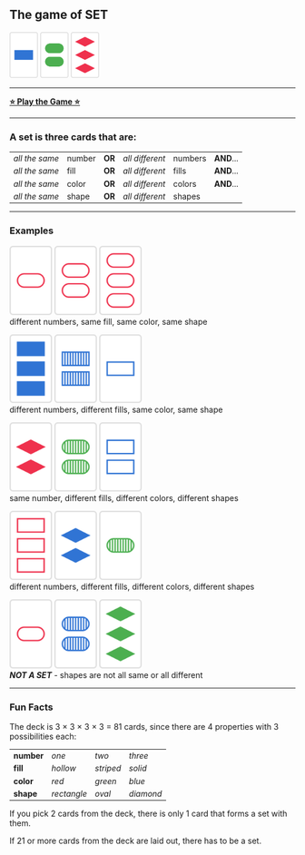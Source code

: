 ## The game of SET

<img src="/readme-images/one-solid-blue-rectangle.png?raw=true" width="50px" /> <img src="/readme-images/two-solid-green-oval.png?raw=true" width="50px" /> <img src="/readme-images/three-solid-red-diamond.png?raw=true" width="50px" />

---

[**⭐ Play the Game ⭐**](https://vincerubinetti.github.io/set/)

---

### A set is three cards that are:

|                |        |        |                 |         |            |
| -------------- | ------ | ------ | --------------- | ------- | ---------- |
| _all the same_ | number | **OR** | _all different_ | numbers | **AND**... |
| _all the same_ | fill   | **OR** | _all different_ | fills   | **AND**... |
| _all the same_ | color  | **OR** | _all different_ | colors  | **AND**... |
| _all the same_ | shape  | **OR** | _all different_ | shapes  |            |

---

### Examples

<img src="/readme-images/one-hollow-red-oval.png?raw=true" width="75px" /> <img src="/readme-images/two-hollow-red-oval.png?raw=true" width="75px" /> <img src="/readme-images/three-hollow-red-oval.png?raw=true" width="75px" />  
different numbers, same fill, same color, same shape

<img src="/readme-images/three-solid-blue-rectangle.png?raw=true" width="75px" /> <img src="/readme-images/two-striped-blue-rectangle.png?raw=true" width="75px" /> <img src="/readme-images/one-hollow-blue-rectangle.png?raw=true" width="75px" />  
different numbers, different fills, same color, same shape

<img src="/readme-images/two-solid-red-diamond.png?raw=true" width="75px" /> <img src="/readme-images/two-striped-green-oval.png?raw=true" width="75px" /> <img src="/readme-images/two-hollow-blue-rectangle.png?raw=true" width="75px" />  
same number, different fills, different colors, different shapes

<img src="/readme-images/three-hollow-red-rectangle.png?raw=true" width="75px" /> <img src="/readme-images/two-solid-blue-diamond.png?raw=true" width="75px" /> <img src="/readme-images/one-striped-green-oval.png?raw=true" width="75px" />  
different numbers, different fills, different colors, different shapes

<img src="/readme-images/one-hollow-red-oval.png?raw=true" width="75px" /> <img src="/readme-images/two-striped-blue-oval.png?raw=true" width="75px" /> <img src="/readme-images/three-solid-green-diamond.png?raw=true" width="75px" />  
**_NOT A SET_** - shapes are not all same or all different

---

### Fun Facts

The deck is 3 × 3 × 3 × 3 = 81 cards, since there are 4 properties with 3 possibilities each:

|            |             |           |           |
| ---------- | ----------- | --------- | --------- |
| **number** | _one_       | _two_     | _three_   |
| **fill**   | _hollow_    | _striped_ | _solid_   |
| **color**  | _red_       | _green_   | _blue_    |
| **shape**  | _rectangle_ | _oval_    | _diamond_ |

If you pick 2 cards from the deck, there is only 1 card that forms a set with them.

If 21 or more cards from the deck are laid out, there has to be a set.
